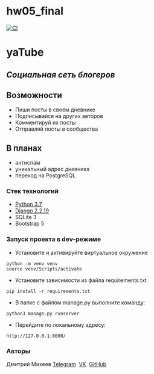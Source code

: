 # hw05_final

[![CI](https://github.com/yandex-praktikum/hw05_final/actions/workflows/python-app.yml/badge.svg?branch=master)](https://github.com/yandex-praktikum/hw05_final/actions/workflows/python-app.yml)

# yaTube
## _Социальная сеть блогеров_


## Возможности
- Пиши посты в своём дневнике
- Подписывайся на других авторов
- Комментируй их посты
- Отправляй посты в сообщества

## В планах
- антиспам
- уникальный адрес дневника
- переход на PostgreSQL

### Стек технологий
- [Python 3.7]
- [Django 2.2.19]
- SQLite 3
- Bootstrap 5

### Запуск проекта в dev-режиме
- Установите и активируйте виртуальное окружение

```
python -m venv venv
source venv/Scripts/activate
```

- Установите зависимости из файла requirements.txt
```
pip install -r requirements.txt
``` 
- В папке с файлом manage.py выполните команду:
```
python3 manage.py runserver
```
- Перейдите по локальному адресу:
```
http://127.0.0.1:8000/
```
### Авторы
Дмитрий Михеев [Telegram]  [VK]  [GitHub]

[//]: # (These are reference links used in the body of this note and get 
stripped out when the markdown processor does its job. There is no need to 
format nicely because it shouldn't be seen.)

   [Python 3.7]: <https://www.python.org/downloads/release/python-370/>
   [Django 2.2.19]: <https://docs.djangoproject.com/en/4.0/releases/2.2/>
   [Telegram]: <https://t.me/MkhvDm>
   [VK]: <https://vk.com/id116503226>
   [GitHub]: <https://github.com/MkhvDm>
